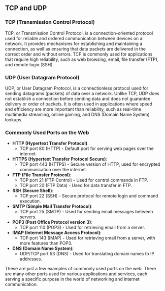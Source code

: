 ## TCP and UDP

### TCP (Transmission Control Protocol)

TCP, or Transmission Control Protocol, is a connection-oriented protocol used for reliable and ordered communication between devices on a network. It provides mechanisms for establishing and maintaining a connection, as well as ensuring that data packets are delivered in the correct order and without errors. TCP is commonly used for applications that require high reliability, such as web browsing, email, file transfer (FTP), and remote login (SSH).

### UDP (User Datagram Protocol)

UDP, or User Datagram Protocol, is a connectionless protocol used for sending datagrams (packets) of data over a network. Unlike TCP, UDP does not establish a connection before sending data and does not guarantee delivery or order of packets. It is often used in applications where speed and efficiency are more important than reliability, such as real-time multimedia streaming, online gaming, and DNS (Domain Name System) lookups.

### Commonly Used Ports on the Web

- **HTTP (Hypertext Transfer Protocol)**:
  - TCP port 80 (HTTP) - Default port for serving web pages over the internet.
- **HTTPS (Hypertext Transfer Protocol Secure)**:
  - TCP port 443 (HTTPS) - Secure version of HTTP, used for encrypted communication over the internet.
- **FTP (File Transfer Protocol)**:
  - TCP port 21 (FTP Control) - Used for control commands in FTP.
  - TCP port 20 (FTP Data) - Used for data transfer in FTP.
- **SSH (Secure Shell)**:
  - TCP port 22 (SSH) - Secure protocol for remote login and command execution.
- **SMTP (Simple Mail Transfer Protocol)**:
  - TCP port 25 (SMTP) - Used for sending email messages between servers.
- **POP3 (Post Office Protocol version 3)**:
  - TCP port 110 (POP3) - Used for retrieving email from a server.
- **IMAP (Internet Message Access Protocol)**:
  - TCP port 143 (IMAP) - Used for retrieving email from a server, with more features than POP3.
- **DNS (Domain Name System)**:
  - UDP/TCP port 53 (DNS) - Used for translating domain names to IP addresses.

These are just a few examples of commonly used ports on the web. There are many other ports used for various applications and services, each serving a specific purpose in the world of networking and internet communication.

